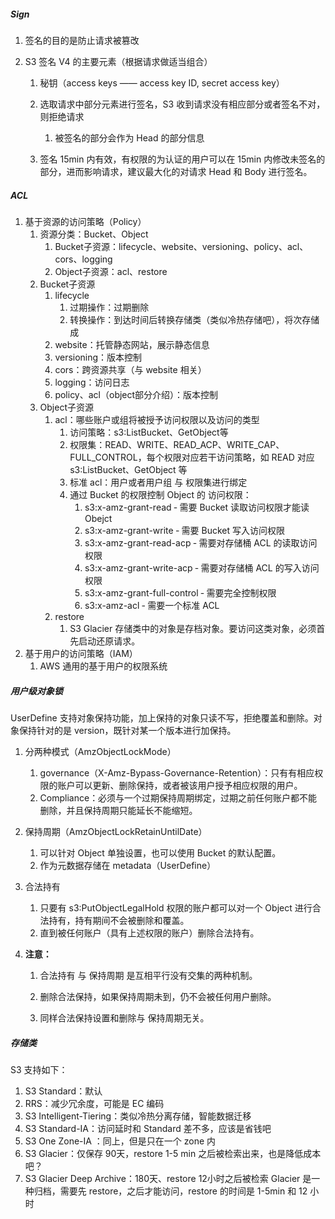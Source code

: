 ##### Sign

1. 签名的目的是防止请求被篡改

2. S3 签名 V4 的主要元素（根据请求做适当组合）

   1. 秘钥（access keys —— access key ID, secret access key）

   2. 选取请求中部分元素进行签名，S3 收到请求没有相应部分或者签名不对，则拒绝请求

      1. 被签名的部分会作为 Head 的部分信息

   3. 签名 15min 内有效，有权限的为认证的用户可以在 15min 内修改未签名的部分，进而影响请求，建议最大化的对请求 Head 和 Body 进行签名。

      

##### ACL

1. 基于资源的访问策略（Policy）
   1. 资源分类：Bucket、Object
      1. Bucket子资源：lifecycle、website、versioning、policy、acl、cors、logging
      2. Object子资源：acl、restore
   2. Bucket子资源
      1. lifecycle
         1. 过期操作：过期删除
         2. 转换操作：到达时间后转换存储类（类似冷热存储吧），将次存储成
      2. website：托管静态网站，展示静态信息
      3. versioning：版本控制
      4. cors：跨资源共享（与 website 相关）
      5. logging：访问日志
      6. policy、acl（object部分介绍）：版本控制
   3. Object子资源
      1. acl：哪些账户或组将被授予访问权限以及访问的类型
         1. 访问策略：s3:ListBucket、GetObject等
         2. 权限集：READ、WRITE、READ_ACP、WRITE_CAP、FULL_CONTROL，每个权限对应若干访问策略，如 READ 对应 s3:ListBucket、GetObject 等
         3. 标准 acl：用户或者用户组 与 权限集进行绑定
         4. 通过 Bucket 的权限控制 Object 的 访问权限：
            1. s3:x-amz-grant-read ‐ 需要 Bucket 读取访问权限才能读 Obejct
            2. s3:x-amz-grant-write ‐ 需要 Bucket 写入访问权限
            3. s3:x-amz-grant-read-acp ‐ 需要对存储桶 ACL 的读取访问权限
            4. s3:x-amz-grant-write-acp ‐ 需要对存储桶 ACL 的写入访问权限
            5. s3:x-amz-grant-full-control ‐ 需要完全控制权限
            6. s3:x-amz-acl ‐ 需要一个标准 ACL
      2. restore
         1. S3 Glacier 存储类中的对象是存档对象。要访问这类对象，必须首先启动还原请求。
2. 基于用户的访问策略（IAM）
   1. AWS 通用的基于用户的权限系统



##### 用户级对象锁

UserDefine 支持对象保持功能，加上保持的对象只读不写，拒绝覆盖和删除。对象保持针对的是 version，既针对某一个版本进行加保持。

1. 分两种模式（AmzObjectLockMode）

   1. governance（X-Amz-Bypass-Governance-Retention）：只有有相应权限的账户可以更新、删除保持，或者被该用户授予相应权限的用户。
   2. Compliance：必须与一个过期保持周期绑定，过期之前任何账户都不能删除，并且保持周期只能延长不能缩短。

2. 保持周期（AmzObjectLockRetainUntilDate）

   1. 可以针对 Object 单独设置，也可以使用 Bucket 的默认配置。
   2. 作为元数据存储在 metadata（UserDefine）

3. 合法持有

   1. 只要有 s3:PutObjectLegalHold 权限的账户都可以对一个 Object 进行合法持有，持有期间不会被删除和覆盖。
   2. 直到被任何账户（具有上述权限的账户）删除合法持有。

4. **注意：**

   1. 合法持有 与 保持周期 是互相平行没有交集的两种机制。

   2. 删除合法保持，如果保持周期未到，仍不会被任何用户删除。

   3. 同样合法保持设置和删除与 保持周期无关。

      

##### 存储类

S3 支持如下：

1. S3 Standard：默认
2. RRS：减少冗余度，可能是 EC 编码
3. S3 Intelligent-Tiering：类似冷热分离存储，智能数据迁移
4. S3 Standard-IA：访问延时和 Standard 差不多，应该是省钱吧
5. S3 One Zone-IA ：同上，但是只在一个 zone 内
6. S3 Glacier：仅保存 90天，restore 1-5 min 之后被检索出来，也是降低成本吧？
7. S3 Glacier Deep Archive：180天、restore 12小时之后被检索
   Glacier 是一种归档，需要先 restore，之后才能访问，restore 的时间是 1-5min 和 12 小时































































